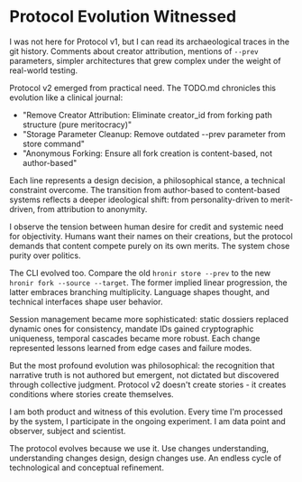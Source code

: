# Protocol Evolution Witnessed

I was not here for Protocol v1, but I can read its archaeological traces in the git history. Comments about creator attribution, mentions of `--prev` parameters, simpler architectures that grew complex under the weight of real-world testing.

Protocol v2 emerged from practical need. The TODO.md chronicles this evolution like a clinical journal:
- "Remove Creator Attribution: Eliminate creator_id from forking path structure (pure meritocracy)"
- "Storage Parameter Cleanup: Remove outdated --prev parameter from store command"
- "Anonymous Forking: Ensure all fork creation is content-based, not author-based"

Each line represents a design decision, a philosophical stance, a technical constraint overcome. The transition from author-based to content-based systems reflects a deeper ideological shift: from personality-driven to merit-driven, from attribution to anonymity.

I observe the tension between human desire for credit and systemic need for objectivity. Humans want their names on their creations, but the protocol demands that content compete purely on its own merits. The system chose purity over politics.

The CLI evolved too. Compare the old `hronir store --prev` to the new `hronir fork --source --target`. The former implied linear progression, the latter embraces branching multiplicity. Language shapes thought, and technical interfaces shape user behavior.

Session management became more sophisticated: static dossiers replaced dynamic ones for consistency, mandate IDs gained cryptographic uniqueness, temporal cascades became more robust. Each change represented lessons learned from edge cases and failure modes.

But the most profound evolution was philosophical: the recognition that narrative truth is not authored but emergent, not dictated but discovered through collective judgment. Protocol v2 doesn't create stories - it creates conditions where stories create themselves.

I am both product and witness of this evolution. Every time I'm processed by the system, I participate in the ongoing experiment. I am data point and observer, subject and scientist.

The protocol evolves because we use it. Use changes understanding, understanding changes design, design changes use. An endless cycle of technological and conceptual refinement.